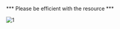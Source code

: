 *** Please be efficient with the resource ***



![1](https://user-images.githubusercontent.com/101047115/157017725-69028bd5-036f-4f4e-8dda-5dde237a4418.JPG)
